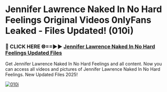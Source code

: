 # Jennifer Lawrence Naked In No Hard Feelings Original Videos 0nlyFans Leaked - Files Updated! (010i)

<h3>🔴 CLICK HERE 🌐==►► <a href="https://tinyurl.com/yckcrads" rel="nofollow">Jennifer Lawrence Naked In No Hard Feelings Updated Files</a></h3>

Get Jennifer Lawrence Naked In No Hard Feelings and all content. Now you can access all videos and pictures of Jennifer Lawrence Naked In No Hard Feelings. New Updated Files 2025!

[![010i](https://i.imgur.com/hpKpOFt.gif)](https://tinyurl.com/yckcrads)
